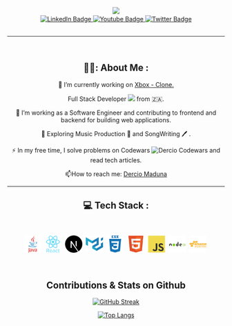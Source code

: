 <!-- ### Hi there My Name is Dercio Maduna and I am a Software Engineer. 👋 -->
<!-- <div align="center" > -->
<div id="header" align="center">
  <img src="https://media.giphy.com/media/jdPMeyv9rn0hZHh8n9/giphy.gif" width="100"/>
</div>

<div align="center" id="badges">
  <a href="https://www.linkedin.com/in/dercio-maduna-b718501b6/">
    <img src="https://img.shields.io/badge/LinkedIn-blue?style=for-the-badge&logo=linkedin&logoColor=white" alt="LinkedIn Badge"/>
  </a>
  <a href="your-youtube-URL">
    <img src="https://img.shields.io/badge/YouTube-red?style=for-the-badge&logo=youtube&logoColor=white" alt="Youtube Badge"/>
  </a>
  <a href="your-twitter-URL">
    <img src="https://img.shields.io/badge/Twitter-blue?style=for-the-badge&logo=twitter&logoColor=white" alt="Twitter Badge"/>
  </a>
</div>
  <div align="center">
<img src="https://komarev.com/ghpvc/?username=derciomaduna-codes&style=for-the-badge&color=blue" alt=""/>

</div>

---
  <div align="center">
<img src="https://media.giphy.com/media/SWoSkN6DxTszqIKEqv/giphy.gif" alt="" />
  
  <br/>
  <h2>
 👨‍💻: About Me :

</h2>


 🔭 I’m currently working on <a href="https://xbox-clone-bpyjaphyr-dercio-code.vercel.app">
    Xbox - Clone.
    </a>
 
 Full Stack Developer <img src="https://media.giphy.com/media/WUlplcMpOCEmTGBtBW/giphy.gif" width="30"> from 🇿🇦.
  
 :telescope: I’m working as a Software Engineer and contributing to frontend and backend for building web applications.

 :seedling: Exploring Music Production 🎹 and SongWriting 🖊️ .

  
 :zap: In my free time, I solve problems on Codewars <img src="https://www.codewars.com/users/Dercio/badges/micro" alt="Dercio Codewars"  /> and read tech articles.

  
 :mailbox:How to reach me:  <a href="your-linkedin-URL">Dercio Maduna 
<!--     <img src="https://img.shields.io/badge/LinkedIn-blue?style=for-the-badge&logo=linkedin&logoColor=white" alt="LinkedIn Badge"/> -->
  </a>
</div>

---
 
<div align="center">
    <h2>
 💻 Tech Stack :

</h2>
  
  <br/>
  
  
  <img src="https://github.com/devicons/devicon/blob/master/icons/java/java-original-wordmark.svg" title="Java" alt="Java" width="40" height="40"/>&nbsp;
  <img src="https://github.com/devicons/devicon/blob/master/icons/react/react-original-wordmark.svg" title="React" alt="React" width="40" height="40"/>&nbsp;
   <img src="https://github.com/devicons/devicon/blob/master/icons/nextjs/nextjs-original.svg" title="React" alt="React" width="40" height="40"/>&nbsp;
   <img src="https://github.com/devicons/devicon/blob/master/icons/materialui/materialui-original.svg" title="Material UI" alt="Material UI" width="40" height="40"/>&nbsp;
  <img src="https://github.com/devicons/devicon/blob/master/icons/css3/css3-plain-wordmark.svg"  title="CSS3" alt="CSS" width="40" height="40"/>&nbsp;
  <img src="https://github.com/devicons/devicon/blob/master/icons/html5/html5-original.svg" title="HTML5" alt="HTML" width="40" height="40"/>&nbsp;
  <img src="https://github.com/devicons/devicon/blob/master/icons/javascript/javascript-original.svg" title="JavaScript" alt="JavaScript" width="40" height="40"/>&nbsp;
  <img src="https://github.com/devicons/devicon/blob/master/icons/nodejs/nodejs-original-wordmark.svg" title="NodeJS" alt="NodeJS" width="40" height="40"/>&nbsp;
  <img src="https://github.com/devicons/devicon/blob/master/icons/amazonwebservices/amazonwebservices-plain-wordmark.svg" title="AWS" alt="AWS" width="40" height="40"/>&nbsp;

</div>
  <br/>
<div align="center">
    <h2>
 Contributions & Stats on Github

</h2>
  
[![GitHub Streak](http://github-readme-streak-stats.herokuapp.com?user=derciomaduna-codes&theme=dark&background=000000)](https://git.io/streak-stats)

[![Top Langs](https://github-readme-stats.vercel.app/api/top-langs/?username=derciomaduna-codes&layout=compact&theme=radical)](https://github.com/anuraghazra/github-readme-stats)


</div>


<!-- - :telescope: I’m working as a Software Engineer and contributing to frontend and backend for building web applications.

- :seedling: Exploring Music Production 🎹 and SongWriting 🖊️ .

- :zap: In my free time, I solve problems on Codewars and read tech articles.

- :mailbox:How to reach me: [![Linkedin Badge](https://img.shields.io/badge/-kakbar-blue?style=flat&logo=Linkedin&logoColor=white)](your-linkedin-url)  
 -->
